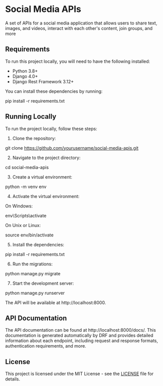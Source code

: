 # Social Media APIs
A set of APIs for a social media application that allows users to share text, images, and videos, interact with each other's content, join groups, and more

## Requirements

To run this project locally, you will need to have the following installed:

- Python 3.8+
- Django 4.0+
- Django Rest Framework 3.12+

You can install these dependencies by running:


pip install -r requirements.txt


## Running Locally

To run the project locally, follow these steps:

1. Clone the repository:


git clone https://github.com/yourusername/social-media-apis.git


2. Navigate to the project directory:


cd social-media-apis


3. Create a virtual environment:


python -m venv env


4. Activate the virtual environment:

On Windows:


env\Scripts\activate


On Unix or Linux:


source env/bin/activate


5. Install the dependencies:


pip install -r requirements.txt


6. Run the migrations:


python manage.py migrate


7. Start the development server:


python manage.py runserver


The API will be available at http://localhost:8000.

## API Documentation

The API documentation can be found at http://localhost:8000/docs/. This documentation is generated automatically by DRF and provides detailed information about each endpoint, including request and response formats, authentication requirements, and more.

## License

This project is licensed under the MIT License - see the [LICENSE](LICENSE) file for details.
